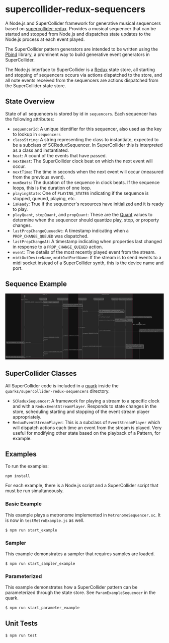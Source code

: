 # supercollider-redux-sequencers
A Node.js and SuperCollider framework for generative musical sequencers based on [supercollider-redux](https://github.com/colinsullivan/supercollider-redux).  Provides a musical sequencer that can be started and stopped from Node.js and dispatches state updates to the Node.js process at each event played.

The SuperCollider pattern generators are intended to be written using the [Pbind](http://doc.sccode.org/Tutorials/A-Practical-Guide/PG_03_What_Is_Pbind.html) library, a prominent way to build generative event generators in SuperCollider.

The Node.js interface to SuperCollider is a [Redux](https://redux.js.org/) state store, all starting and stopping of sequencers occurs via actions dispatched to the store, and all note events received from the sequencers are actions dispatched from the SuperCollider state store.

## State Overview

State of all sequencers is stored by id in `sequencers`.  Each sequencer has the following attributes:

* `sequencerId`: A unique identifier for this sequencer, also used as the key to lookup in `sequencers`
* `classString`: A string representing the class to instantiate, expected to be a subclass of SCReduxSequencer.  In SuperCollider this is interpreted as a class and instantiated.
* `beat`: A count of the events that have passed.
* `nextBeat`: The SuperCollider clock beat on which the next event will occur.
* `nextTime`: The time in seconds when the next event will occur (measured from the previous event).
* `numBeats`: The duration of the sequence in clock beats.  If the sequence loops, this is the duration of one loop.
* `playingState`: One of `PLAYING_STATES` indicating if the sequence is stopped, queued, playing, etc.
* `isReady`: True if the sequencer's resources have initialized and it is ready to play.
* `playQuant`, `stopQuant`, and `propQuant`: These are the [Quant](http://doc.sccode.org/Classes/Quant.html) values to determine when the sequencer should quantize play, stop, or property changes. 
* `lastPropChangeQueuedAt`: A timestamp indicating when a `PROP_CHANGE_QUEUED` was dispatched.
* `lastPropChangeAt`: A timestamp indicating when properties last changed in response to a `PROP_CHANGE_QUEUED` action.
* `event`: The details of the most recently played event from the stream.
* `midiOutDeviceName`, `midiOutPortName`: If the stream is to send events to a midi socket instead of a SuperCollider synth, this is the device name and port.

## Sequence Example

![docs/queue_sequence_diagram.png](docs/queue_sequence_diagram.png "Diagram of sequencer queueing and starting to play")


## SuperCollider Classes
All SuperCollider code is included in a [quark](http://doc.sccode.org/Guides/UsingQuarks.html) inside the `quarks/supercollider-redux-sequencers` directory.

* `SCReduxSequencer`: A framework for playing a stream to a specific clock and with a `ReduxEventStreamPlayer`.  Responds to state changes in the store, scheduling starting and stopping of the event stream player appropriately.
* `ReduxEventStreamPlayer`: This is a subclass of `EventStreamPlayer` which will dispatch actions each time an event from the stream is played.  Very useful for modifying other state based on the playback of a Pattern, for example.

## Examples

To run the examples:

    npm install

For each example, there is a Node.js script and a SuperCollider script that must be run simultaneously.

### Basic Example
This example plays a metronome implemented in `MetronomeSequencer.sc`.  It is now in `testMetroExample.js` as well.

    $ npm run start_example

### Sampler
This example demonstrates a sampler that requires samples are loaded.

    $ npm run start_sampler_example

### Parameterized
This example demonstrates how a SuperCollider pattern can be parameterized through the state store.  See `ParamExampleSequencer` in the quark.

    $ npm run start_parameter_example

## Unit Tests

    $ npm run test
